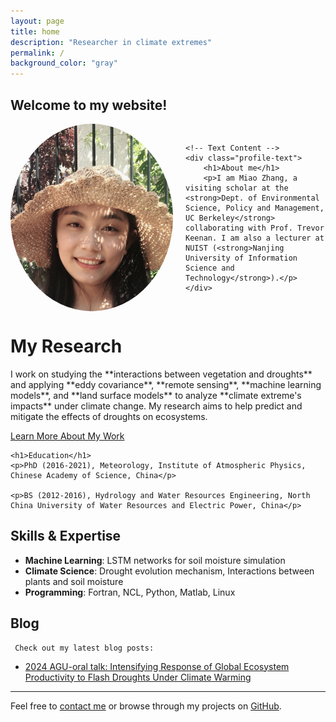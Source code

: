 ```yaml
---
layout: page
title: home
description: "Researcher in climate extremes"
permalink: /
background_color: "gray"
---
```

## Welcome to my website! 

<div style="display: flex; align-items: center; gap: 20px;">
    <!-- Profile Photo -->
    <img src="/assets/images/Miao.jpg" alt="Miao Zhang" style="border-radius: 50%; width: 260px; height: 300px; object-fit: cover;" />
    
    <!-- Text Content -->
    <div class="profile-text">
        <h1>About me</h1>
        <p>I am Miao Zhang, a visiting scholar at the <strong>Dept. of Environmental Science, Policy and Management, UC Berkeley</strong> collaborating with Prof. Trevor Keenan. I am also a lecturer at NUIST (<strong>Nanjing University of Information Science and Technology</strong>).</p>
    </div>
</div>

<div class="container">
    <h1> My Research</h1>
    <p>I work on studying the **interactions between vegetation and droughts** and applying **eddy covariance**, **remote sensing**, **machine learning models**, and **land surface models** to analyze **climate extreme's impacts** under climate change. My research aims to help predict and mitigate the effects of droughts on ecosystems.</p>

  [Learn More About My Work](/publication/)


    <h1>Education</h1>
    <p>PhD (2016-2021), Meteorology, Institute of Atmospheric Physics, Chinese Academy of Science, China</p>

    <p>BS (2012-2016), Hydrology and Water Resources Engineering, North China University of Water Resources and Electric Power, China</p>
</div> 


##   Skills & Expertise
-   **Machine Learning**: LSTM networks for soil moisture simulation
-   **Climate Science**: Drought evolution mechanism, Interactions between plants and soil moisture
-   **Programming**: Fortran, NCL, Python, Matlab, Linux

##     Blog

     Check out my latest blog posts:
   - [2024 AGU-oral talk: Intensifying Response of Global Ecosystem Productivity to Flash Droughts Under Climate Warming](/2024-AGU/)

---

Feel free to [contact me](contact) or browse through my projects on [GitHub](https://github.com/miaozhang2025).
